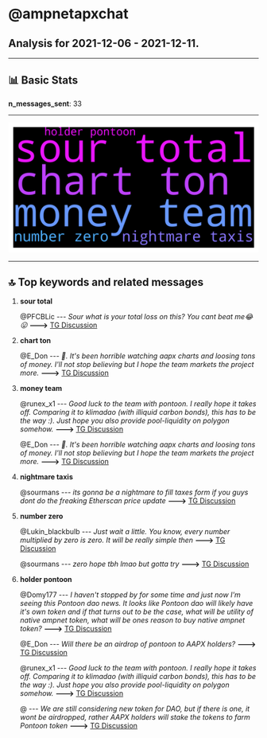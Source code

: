 # **@ampnetapxchat**
 ## Analysis for **2021-12-06** - **2021-12-11**.

---

## 📊 **Basic Stats**

**n_messages_sent**: 33

---
![wordcloud](ampnetapxchat_5Days_wordcloud.png)

---


## 🔝 **Top keywords and related messages**

1. **sour total**

    @PFCBLic --- *Sour what is your total loss on this? You cant beat me😂😛* **--->** [TG Discussion](https://t.me/ampnetapxchat/35615)

2. **chart ton**

    @E_Don --- *🙏.   It's been horrible watching aapx charts and loosing tons of money.   I'll  not stop believing but I hope the team markets the project more.* **--->** [TG Discussion](https://t.me/ampnetapxchat/35625)

3. **money team**

    @runex_x1 --- *Good luck to the team with pontoon. I really hope it takes off. Comparing it to klimadao (with illiquid carbon bonds), this has to be the way :). Just hope you also provide pool-liquidity on polygon somehow.* **--->** [TG Discussion](https://t.me/ampnetapxchat/35560)

    @E_Don --- *🙏.   It's been horrible watching aapx charts and loosing tons of money.   I'll  not stop believing but I hope the team markets the project more.* **--->** [TG Discussion](https://t.me/ampnetapxchat/35625)

4. **nightmare taxis**

    @sourmans --- *its gonna be a nightmare to fill taxes form if you guys dont do the freaking Etherscan price update* **--->** [TG Discussion](https://t.me/ampnetapxchat/35611)

5. **number zero**

    @Lukin_blackbulb --- *Just wait a little. You know, every number multiplied by zero is zero. It will be really simple then* **--->** [TG Discussion](https://t.me/ampnetapxchat/35613)

    @sourmans --- *zero hope tbh lmao but gotta try* **--->** [TG Discussion](https://t.me/ampnetapxchat/35612)

6. **holder pontoon**

    @Domy177 --- *I haven't stopped by for some time and just now I'm seeing this Pontoon dao news. It looks like Pontoon dao will likely have it's own token and if that turns out to be the case, what will be utility of native ampnet token, what will be ones reason to buy native ampnet token?* **--->** [TG Discussion](https://t.me/ampnetapxchat/35541)

    @E_Don --- *Will there be an airdrop of pontoon to AAPX holders?* **--->** [TG Discussion](https://t.me/ampnetapxchat/35623)

    @runex_x1 --- *Good luck to the team with pontoon. I really hope it takes off. Comparing it to klimadao (with illiquid carbon bonds), this has to be the way :). Just hope you also provide pool-liquidity on polygon somehow.* **--->** [TG Discussion](https://t.me/ampnetapxchat/35560)

    @<UNK> --- *We are still considering new token for DAO, but if there is one, it wont be airdropped, rather AAPX holders will stake the tokens to farm Pontoon token* **--->** [TG Discussion](https://t.me/ampnetapxchat/35624)

